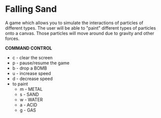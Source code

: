 # Falling Sand
A game which allows you to simulate the interactions of particles of different types. The user will be able to "paint" different types of particles onto a canvas. Those particles will move around due to gravity and other forces.

**COMMAND CONTROL**
- c - clear the screen
- p - pause/resume the game
- b - drop a BOMB
- u - increase speed
- d - decrease speed
- to paint 
  - m - METAL
  - s - SAND
  - w - WATER
  - a - ACID
  - g - GAS
